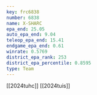 ```yaml
---
key: frc6838
number: 6838
name: X-SHARC
epa_end: 25.05
auto_epa_end: 9.04
teleop_epa_end: 15.41
endgame_epa_end: 0.61
winrate: 0.5769
district_epa_rank: 253
district_epa_percentile: 0.8595
type: Team
---
```

[[2024tuhc]]
[[2024tuis]]
